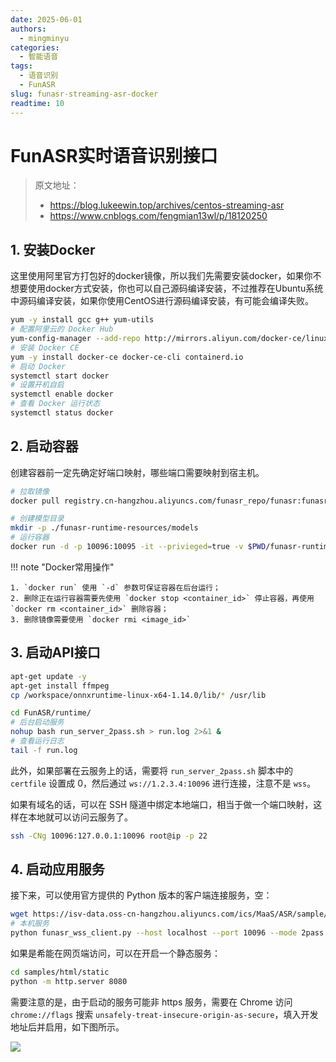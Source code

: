 ```yaml
---
date: 2025-06-01
authors:
  - mingminyu
categories:
  - 智能语音
tags:
  - 语音识别
  - FunASR
slug: funasr-streaming-asr-docker
readtime: 10
---
```


# FunASR实时语音识别接口

> 原文地址：
> 
>  - https://blog.lukeewin.top/archives/centos-streaming-asr
>  - https://www.cnblogs.com/fengmian13wl/p/18120250

## 1. 安装Docker

这里使用阿里官方打包好的docker镜像，所以我们先需要安装docker，如果你不想要使用docker方式安装，你也可以自己源码编译安装，不过推荐在Ubuntu系统中源码编译安装，如果你使用CentOS进行源码编译安装，有可能会编译失败。

```bash
yum -y install gcc g++ yum-utils
# 配置阿里云的 Docker Hub
yum-config-manager --add-repo http://mirrors.aliyun.com/docker-ce/linux/centos/docker-ce.repo
# 安装 Docker CE
yum -y install docker-ce docker-ce-cli containerd.io 
# 启动 Docker
systemctl start docker
# 设置开机自启
systemctl enable docker
# 查看 Docker 运行状态
systemctl status docker
```

<!-- more -->

## 2. 启动容器

创建容器前一定先确定好端口映射，哪些端口需要映射到宿主机。

```bash linenums="1"
# 拉取镜像
docker pull registry.cn-hangzhou.aliyuncs.com/funasr_repo/funasr:funasr-runtime-sdk-online-cpu-0.1.12

# 创建模型目录
mkdir -p ./funasr-runtime-resources/models
# 运行容器
docker run -d -p 10096:10095 -it --privieged=true -v $PWD/funasr-runtime-resources/models:/workspace/models registry.cn-hangzhou.aliyuncs.com/funasr_repo/funasr:funasr-runtime-sdk-online-cpu-0.1.12
```

!!! note "Docker常用操作"

    1. `docker run` 使用 `-d` 参数可保证容器在后台运行；
    2. 删除正在运行容器需要先使用 `docker stop <container_id>` 停止容器，再使用 `docker rm <container_id>` 删除容器；
    3. 删除镜像需要使用 `docker rmi <image_id>`

## 3. 启动API接口

```bash linenums="1"
apt-get update -y 
apt-get install ffmpeg
cp /workspace/onnxruntime-linux-x64-1.14.0/lib/* /usr/lib

cd FunASR/runtime/
# 后台启动服务
nohup bash run_server_2pass.sh > run.log 2>&1 &
# 查看运行日志
tail -f run.log
```

此外，如果部署在云服务上的话，需要将 `run_server_2pass.sh` 脚本中的 `certfile` 设置成 0，然后通过 `ws://1.2.3.4:10096`  进行连接，注意不是 `wss`。

如果有域名的话，可以在 SSH 隧道中绑定本地端口，相当于做一个端口映射，这样在本地就可以访问云服务了。

```bash linenums="1"
ssh -CNg 10096:127.0.0.1:10096 root@ip -p 22
```

## 4. 启动应用服务

接下来，可以使用官方提供的 Python 版本的客户端连接服务，空：

```bash linenums="1"
wget https://isv-data.oss-cn-hangzhou.aliyuncs.com/ics/MaaS/ASR/sample/funasr_samples.tar.gz
# 本机服务
python funasr_wss_client.py --host localhost --port 10096 --mode 2pass
```

如果是希能在网页端访问，可以在开启一个静态服务：

```bash linenums="1"
cd samples/html/static
python -m http.server 8080
```

需要注意的是，由于启动的服务可能非 https 服务，需要在 Chrome 访问 `chrome://flags` 搜索 `unsafely-treat-insecure-origin-as-secure`，填入开发地址后并启用，如下图所示。

![](https://mingminyu.github.io/webassets/images/20250612/01.png)
